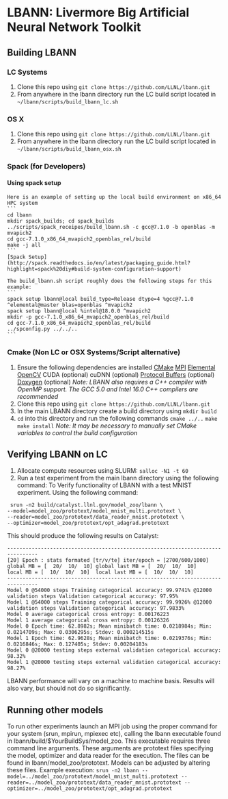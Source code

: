 # LBANN: Livermore Big Artificial Neural Network Toolkit
## Building LBANN

### LC Systems
   1. Clone this repo using `git clone https://github.com/LLNL/lbann.git`
   2. From anywhere in the lbann directory run the LC build script located in  
   `~/lbann/scripts/build_lbann_lc.sh`

### OS X
   1. Clone this repo using `git clone https://github.com/LLNL/lbann.git`
   2. From anywhere in the lbann directory run the LC build script located in  
   `~/lbann/scripts/build_lbann_osx.sh`

### Spack (for Developers)

#### Using spack setup

    Here is an example of setting up the local build environment on x86_64 HPC system
    ```
    cd lbann
    mkdir spack_builds; cd spack_builds
    ../scripts/spack_receipes/build_lbann.sh -c gcc@7.1.0 -b openblas -m mvapich2
    cd gcc-7.1.0_x86_64_mvapich2_openblas_rel/build
    make -j all
    ```
    [Spack Setup](http://spack.readthedocs.io/en/latest/packaging_guide.html?highlight=spack%20diy#build-system-configuration-support)

    The build_lbann.sh script roughly does the following steps for this example:
    ```
    spack setup lbann@local build_type=Release dtype=4 %gcc@7.1.0 ^elemental@master blas=openblas ^mvapich2
    spack setup lbann@local %intel@18.0.0 ^mvapich2
    mkdir -p gcc-7.1.0_x86_64_mvapich2_openblas_rel/build
    cd gcc-7.1.0_x86_64_mvapich2_openblas_rel/build
    ../spconfig.py ../../..
    ```

### Cmake (Non LC or OSX Systems/Script alternative)
   1. Ensure the following dependencies are installed
    [CMake](https://software.llnl.gov/lbann/cmake.html)
    [MPI](https://software.llnl.gov/lbann/mpi.html)
    [Elemental](https://software.llnl.gov/lbann/elemental.html)
    [OpenCV](https://software.llnl.gov/lbann/opencv.html)
    CUDA (optional)
    cuDNN (optional)
    [Protocol Buffers](https://software.llnl.gov/lbann/protobuf.html) (optional)
    [Doxygen](https://software.llnl.gov/lbann/doxygen.html) (optional)
    *Note: LBANN also requires a C++ compiler with OpenMP support. The GCC 5.0 and Intel 16.0 C++ compilers are recommended*
   2. Clone this repo using `git clone https://github.com/LLNL/lbann.git`
   3. In the main LBANN directory create a build directory using `mkdir build`
   4. `cd` into this directory and run the following commands
    `cmake ../..`
    `make`
    `make install`
    *Note: It may be necessary to manually set CMake variables to control the build configuration*

## Verifying LBANN on LC
   1. Allocate compute resources using SLURM: `salloc -N1 -t 60`
   2. Run a test experiment from the main lbann directory using the following command:
   To Verify functionality of LBANN with a test MNIST experiment. Using the following command:
 ```
  srun -n2 build/catalyst.llnl.gov/model_zoo/lbann \
--model=model_zoo/prototext/model_mnist_multi.prototext \
--reader=model_zoo/prototext/data_reader_mnist.prototext \
--optimizer=model_zoo/prototext/opt_adagrad.prototext
```
  This should produce the following results on Catalyst:
  ```
  --------------------------------------------------------------------------------
  [20] Epoch : stats formated [tr/v/te] iter/epoch = [2700/600/1000]
  global MB = [  20/  10/  10] global last MB = [  20/  10/  10]
  local MB = [  10/  10/  10]  local last MB = [  10/  10/  10]
  --------------------------------------------------------------------------------
  Model 0 @54000 steps Training categorical accuracy: 99.9741% @12000 validation steps Validation categorical accuracy: 97.95%
  Model 1 @54000 steps Training categorical accuracy: 99.9926% @12000 validation steps Validation categorical accuracy: 97.9833%
  Model 0 average categorical cross entropy: 0.00176223
  Model 1 average categorical cross entropy: 0.00126326
  Model 0 Epoch time: 62.8982s; Mean minibatch time: 0.0218984s; Min: 0.0214709s; Max: 0.0306295s; Stdev: 0.000214515s
  Model 1 Epoch time: 62.9628s; Mean minibatch time: 0.0219376s; Min: 0.0216846s; Max: 0.127405s; Stdev: 0.00204183s
  Model 0 @20000 testing steps external validation categorical accuracy: 98.32%
  Model 1 @20000 testing steps external validation categorical accuracy: 98.27%
``` 
  LBANN performance will vary on a machine to machine basis. Results will also vary, but should not do so significantly. 

## Running other models
To run other experiments launch an MPI job using the proper command for your system (srun, mpirun, mpiexec etc), calling the lbann executable found in lbann/build/$YourBuildSys/model_zoo. This executable requires three command line arguments. These arguments are prototext files specifying the model, optimizer and data reader for the execution. The files can be found in lbann/model_zoo/prototext. Models can be adjusted by altering these files. Example execution:
                   `srun -n2 lbann
                    --model=../model_zoo/prototext/model_mnist_multi.prototext
                    --reader=../model_zoo/prototext/data_reader_mnist.prototext
                    --optimizer=../model_zoo/prototext/opt_adagrad.prototext`

